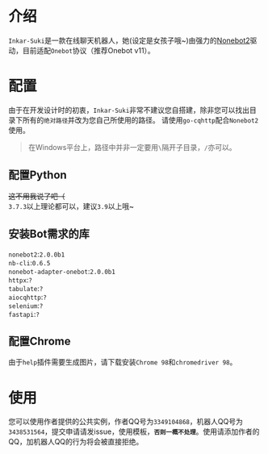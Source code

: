 # 介绍
`Inkar-Suki`是一款在线聊天机器人，她(设定是女孩子哦~)由强力的[Nonebot2](https://github.com/nonebot/nonebot2)驱动，目前适配`Onebot`协议（推荐Onebot v11）。

# 配置
由于在开发设计时的初衷，`Inkar-Suki`非常不建议您自搭建，除非您可以找出目录下所有的`绝对路径`并改为您自己所使用的路径。
请使用`go-cqhttp`配合`Nonebot2`使用。
> 在Windows平台上，路径中并非一定要用`\`隔开子目录，`/`亦可以。

## 配置Python
~~这不用我说了吧（~~    
`3.7.3`以上理论都可以，建议`3.9`以上哦~
## 安装Bot需求的库
`nonebot2`:`2.0.0b1`    
`nb-cli`:`0.6.5`    
`nonebot-adapter-onebot`:`2.0.0b1`    
`httpx`:`?`    
`tabulate`:`?`     
`aiocqhttp`:`?`     
`selenium`:`?`      
`fastapi`:`?`
## 配置Chrome
由于`help`插件需要生成图片，请下载安装`Chrome 98`和`chromedriver 98`。
# 使用
您可以使用作者提供的公共实例，作者QQ号为`3349104868`，机器人QQ号为`3438531564`，提交申请请发issue，使用模板，**`否则一概不处理`**。使用请添加作者的QQ，加机器人QQ的行为将会被直接拒绝。
